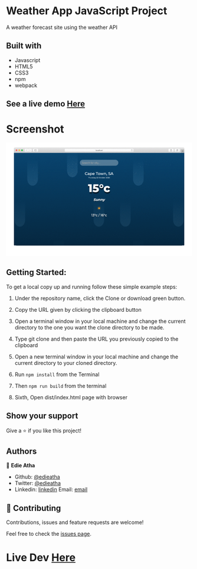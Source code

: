 # Weather App JavaScript Project

A weather forecast site using the weather API 

## Built with

  * Javascript
  * HTML5
  * CSS3
  * npm
  * webpack
  
 ## See a live demo [Here](https://rawcdn.githack.com/edieatha/js-weather-app/fde279e2314f92d21d9c26d916fd7dedcd0b5d84/dist/index.html)
  
# Screenshot

![screenshot](screenshot.gif)

## Getting Started:

To get a local copy up and running follow these simple example steps:

1. Under the repository name, click the Clone or download green button.

2. Copy the URL given by clicking the clipboard button

3. Open a terminal window in your local machine and change the current directory to the one you
   want the clone directory to be made.

4. Type  git clone and then paste the URL you previously copied to the clipboard

5. Open a new terminal window in your local machine and change the current directory to your
   cloned directory.

6. Run `npm install` from the Terminal

7. Then `npm run build` from the terminal

8. Sixth, Open dist/index.html page with browser


## Show your support
Give a ⭐️ if you like this project!

## Authors

👤 **Edie Atha**

- Github: [@edieatha](https://github.com/edieatha)
- Twitter: [@edieatha](https://twitter.com/edieatha)
- Linkedin: [linkedin](https://www.linkedin.com/in/edieatha/)
 Email: [email](edieatha@gmail.com)


## 🤝 Contributing

Contributions, issues and feature requests are welcome!

Feel free to check the [issues page](https://github.com/edieatha/js-weather-app/issues).

 # Live Dev [Here](https://rawcdn.githack.com/edieatha/js-weather-app/fde279e2314f92d21d9c26d916fd7dedcd0b5d84/dist/index.html)